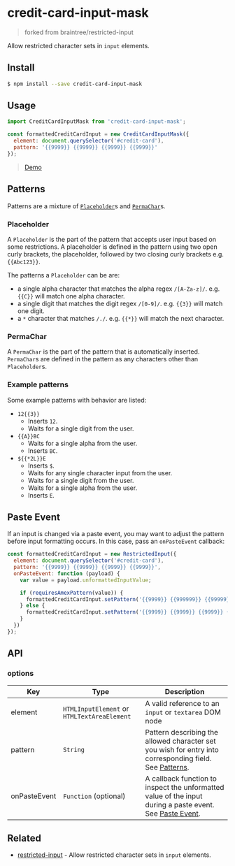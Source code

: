 # credit-card-input-mask
> forked from braintree/restricted-input

Allow restricted character sets in `input` elements.

## Install

```bash
$ npm install --save credit-card-input-mask
```

## Usage

```javascript
import CreditCardInputMask from 'credit-card-input-mask';

const formattedCreditCardInput = new CreditCardInputMask({
  element: document.querySelector('#credit-card'),
  pattern: '{{9999}} {{9999}} {{9999}} {{9999}}'
});
```
> [Demo](https://scrum.github.io/credit-card-input-mask/)

## Patterns

Patterns are a mixture of [`Placeholder`](#placeholder)s and [`PermaChar`](#permachar)s.

### Placeholder

A `Placeholder` is the part of the pattern that accepts user input based on some restrictions. A placeholder is defined in the pattern using two open curly brackets, the placeholder, followed by two closing curly brackets e.g. `{{Abc123}}`.

The patterns a `Placeholder` can be are:

- a single alpha character that matches the alpha regex `/[A-Za-z]/`. e.g. `{{C}}` will match one alpha character.
- a single digit that matches the digit regex `/[0-9]/`. e.g. `{{3}}` will match one digit.
- a `*` character that matches `/./`. e.g. `{{*}}` will match the next character.

### PermaChar

A `PermaChar` is the part of the pattern that is automatically inserted. `PermaChar`s are defined in the pattern as any characters other than `Placeholder`s.

### Example patterns

Some example patterns with behavior are listed:

- `12{{3}}`
  - Inserts `12`.
  - Waits for a single digit from the user.
- `{{A}}BC`
  - Waits for a single alpha from the user.
  - Inserts `BC`.
- `${{*2L}}E`
  - Inserts `$`.
  - Waits for any single character input from the user.
  - Waits for a single digit from the user.
  - Waits for a single alpha from the user.
  - Inserts `E`.

## Paste Event

If an input is changed via a paste event, you may want to adjust the pattern before input formatting occurs. In this case, pass an `onPasteEvent` callback:

```js
const formattedCreditCardInput = new RestrictedInput({
  element: document.querySelector('#credit-card'),
  pattern: '{{9999}} {{9999}} {{9999}} {{9999}}',
  onPasteEvent: function (payload) {
    var value = payload.unformattedInputValue;

    if (requiresAmexPattern(value)) {
      formattedCreditCardInput.setPattern('{{9999}} {{999999}} {{99999}}')
    } else {
      formattedCreditCardInput.setPattern('{{9999}} {{9999}} {{9999}} {{9999}}')
    }
  })
});
```

## API

### options

| Key          | Type                                        | Description                                                                                                              |
| ------------ | ------------------------------------------- | ------------------------------------------------------------------------------------------------------------------------ |
| element      | `HTMLInputElement` or `HTMLTextAreaElement` | A valid reference to an `input` or `textarea` DOM node                                                                   |
| pattern      | `String`                                    | Pattern describing the allowed character set you wish for entry into corresponding field. See [Patterns](#patterns).     |
| onPasteEvent | `Function` (optional)                       | A callback function to inspect the unformatted value of the input during a paste event. See [Paste Event](#paste-event). |

## Related

- [restricted-input](https://github.com/braintree/restricted-input) - Allow restricted character sets in `input` elements.
